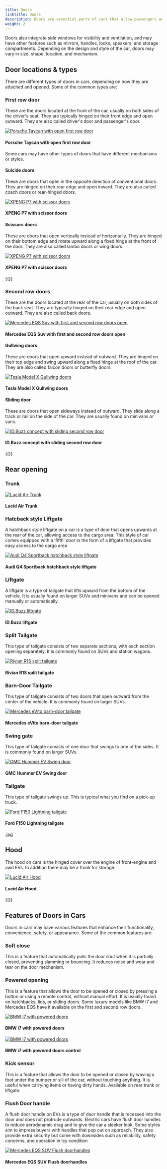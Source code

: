 ```yaml
---
title: Doors
linktitle: Doors
description: Doors are essential parts of cars that allow passengers and drivers to enter and exit the vehicle, as well as secure the interior from unauthorized access. 
weight: 2
---
```

<!-- markdownlint-disable MD033 -->

Doors also integrate side windows for visibility and ventilation, and may have other features such as mirrors, handles, locks, speakers, and storage compartments. Depending on the design and style of the car, doors may vary in size, shape, location, and mechanism.

## Door locations & types

There are different types of doors in cars, depending on how they are attached and opened. Some of the common types are:

### First row door

These are the doors located at the front of the car, usually on both sides of the driver&apos;s seat. They are typically hinged on their front edge and open outward. They are also called driver&apos;s door and passenger&apos;s door.

<figur>
    <a href="https://media.evkx.net/multimedia/technology/doors/taycanopendoors_2.jpg">
    <img src="https://media.evkx.net/multimedia/technology/doors/taycanopendoors_2_st.jpg" alt="Porsche Taycan with open first row door" title="Porsche Taycan with open first row door">
    </a>
    <figcaption><h4>Porsche Taycan with open first row door</h4></figcaption>
</figur>

Some cars may have other types of doors that have different mechanisms or styles.

#### Suicide doors

These are doors that open in the opposite direction of conventional doors. They are hinged on their rear edge and open inward. They are also called coach doors or rear-hinged doors.

<figur>
    <a href="https://media.evkx.net/multimedia/technology/doors/rrspectredoors_1.jpg">
    <img src="https://media.evkx.net/multimedia/technology/doors/rrspectredoors_1_st.jpg" alt="XPENG P7 with scissor doors" title="XPENG P7 with scissor doors">
    </a>
    <figcaption><h4>XPENG P7 with scissor doors</h4></figcaption>
</figur>

#### Scissors doors

These are doors that open vertically instead of horizontally. They are hinged on their bottom edge and rotate upward along a fixed hinge at the front of the door. They are also called lambo doors or wing doors.

<figur>
    <a href="https://media.evkx.net/multimedia/technology/doors/xpengp7wingdoors_1.jpg">
    <img src="https://media.evkx.net/multimedia/technology/doors/xpengp7wingdoors_1_st.jpg" alt="XPENG P7 with scissor doors" title="XPENG P7 with scissor doors">
    </a>
    <figcaption><h4>XPENG P7 with scissor doors</h4></figcaption>
</figur>

{{<evkxdisplayaddarticle />}}

### Second row doors

These are the doors located at the rear of the car, usually on both sides of the back seat. They are typically hinged on their rear edge and open outward. They are also called back doors.

<figur>
    <a href="https://media.evkx.net/multimedia/technology/doors/eqssuvdoorsopen_1.jpg">
    <img src="https://media.evkx.net/multimedia/technology/doors/eqssuvdoorsopen_1_st.jpg" alt="Mercedes EQS Suv with first and second row doors open" title="Mercedes EQS Suv with first and second row doors open">
    </a>
    <figcaption><h4>Mercedes EQS Suv with first and second row doors open</h4></figcaption>
</figur>

#### Gullwing doors

These are doors that open upward instead of outward. They are hinged on their top edge and swing upward along a fixed hinge at the roof of the car. They are also called falcon doors or butterfly doors.

<figur>
    <a href="https://media.evkx.net/multimedia/technology/doors/teslamodelxgullwing_1.jpg">
    <img src="https://media.evkx.net/multimedia/technology/doors/teslamodelxgullwing_1_st.jpg" alt="Tesla Model X Gullwing doors" title="Tesla Model X Gullwing doors">
    </a>
    <figcaption><h4>Tesla Model X Gullwing doors</h4></figcaption>
</figur>

#### Sliding door

 These are doors that open sideways instead of outward. They slide along a track or rail on the side of the car. They are usually found on minivans or vans.

<figur>
    <a href="https://media.evkx.net/multimedia/technology/doors/idbuzzdoors_4.jpg">
    <img src="https://media.evkx.net/multimedia/technology/doors/idbuzzdoors_4_st.jpg" alt="ID.Buzz concept with sliding second row door" title="ID.Buzz concept with sliding second row door">
    </a>
    <figcaption><h4>ID.Buzz concept with sliding second row door</h4></figcaption>
</figur>

{{<evkxdisplayaddarticle />}}

## Rear opening

### Trunk

<figur>
    <a href="https://media.evkx.net/multimedia/technology/doors/lucidairtrunk_1.jpg">
    <img src="https://media.evkx.net/multimedia/technology/doors/lucidairtrunk_1_st.jpg" alt="Lucid Air Trunk" title="Lucid Air Trunk">
    </a>
    <figcaption><h4>Lucid Air Trunk</h4></figcaption>
</figur>

### Hatcback style Liftgate

A hatchback style liftgate on a car is a type of door that opens upwards at the rear of the car, allowing access to the cargo area. This style of car comes equipped with a ‘fifth’ door in the form of a liftgate that provides easy access to the cargo area

<figur>
    <a href="https://media.evkx.net/multimedia/technology/doors/audiq4liftgate_1.jpg">
    <img src="https://media.evkx.net/multimedia/technology/doors/audiq4liftgate_1_st.jpg" alt="Audi Q4 Sportback hatchback style liftgate" title="Audi Q4 Sportback hatchback style liftgate">
    </a>
    <figcaption><h4>Audi Q4 Sportback hatchback style liftgate</h4></figcaption>
</figur>

### Liftgate

A liftgate is a type of tailgate that lifts upward from the bottom of the vehicle. It is usually found on larger SUVs and minivans and can be opened manually or automatically.

<figur>
    <a href="https://media.evkx.net/multimedia/technology/doors/idbuzzdoors_3.jpg">
    <img src="https://media.evkx.net/multimedia/technology/doors/idbuzzdoors_3_st.jpg" alt="ID.Buzz liftgate" title="ID.Buzz liftgate">
    </a>
    <figcaption><h4>ID.Buzz liftgate</h4></figcaption>
</figur>

### Split Tailgate

This type of tailgate consists of two separate sections, with each section opening separately. It is commonly found on SUVs and station wagons.

<figur>
    <a href="https://media.evkx.net/multimedia/technology/doors/rivianr1stailgate_1.jpg">
    <img src="https://media.evkx.net/multimedia/technology/doors/rivianr1stailgate_1_st.jpg" alt="Rivian R1S split tailgate" title="Rivian R1S split tailgate">
    </a>
    <figcaption><h4>Rivian R1S split tailgate</h4></figcaption>
</figur>

### Barn-Door Tailgate

This type of tailgate consists of two doors that open outward from the center of the vehicle. It is commonly found on larger SUVs.

<figur>
    <a href="https://media.evkx.net/multimedia/technology/doors/evitodoors_1.jpg">
    <img src="https://media.evkx.net/multimedia/technology/doors/evitodoors_1_st.jpg" alt="Mercedes eVito barn-door tailgate" title="Mercedes eVito barn-door tailgate">
    </a>
    <figcaption><h4>Mercedes eVito barn-door tailgate</h4></figcaption>
</figur>

### Swing gate

This type of tailgate consists of one door that swings to one of the sides.  It is commonly found on larger SUVs.

<figur>
    <a href="https://media.evkx.net/multimedia/technology/doors/hummersuvswinggate_1.jpg">
    <img src="https://media.evkx.net/multimedia/technology/doors/hummersuvswinggate_1_st.jpg" alt="GMC Hummer EV Swing door" title="GMC Hummer EV Swing door">
    </a>
    <figcaption><h4>GMC Hummer EV Swing door</h4></figcaption>
</figur>

### Tailgate

This type of tailgate swings up. This is typical what you find on a pick-up truck.

<figur>
    <a href="https://media.evkx.net/multimedia/technology/doors/fordf150tailgate_1.jpg">
    <img src="https://media.evkx.net/multimedia/technology/doors/fordf150tailgate_1_st.jpg" alt="Ford F150 Lightning tailgate" title="Ford F150 Lightning tailgate">
    </a>
    <figcaption><h4>Ford F150 Lightning tailgate</h4></figcaption>
</figur>


.jpg

## Hood

The hood on cars is the hinged cover over the engine of front-engine and awd EVs. In addition there may be a frunk for storage.

<figur>
    <a href="https://media.evkx.net/multimedia/technology/doors/lucidairhood_1.jpg">
    <img src="https://media.evkx.net/multimedia/technology/doors/lucidairhood_1_st.jpg" alt="Lucid Air Hood" title="Lucid Air Hood">
    </a>
    <figcaption><h4>Lucid Air Hood</h4></figcaption>
</figur>

{{<evkxdisplayaddarticle />}}

## Features of Doors in Cars

Doors in cars may have various features that enhance their functionality, convenience, safety, or appearance. Some of the common features are:

### Soft close

This is a feature that automatically pulls the door shut when it is partially closed, preventing slamming or bouncing. It reduces noise and wear and tear on the door mechanism.

### Powered opening

This is a feature that allows the door to be opened or closed by pressing a button or using a remote control, without manual effort. It is usually found on hatchbacks, lids, or sliding doors. Some luxury models like BMW i7 and Mercedes EQS have it available on the first and second row doors.

<figur>
    <a href="https://media.evkx.net/multimedia/technology/doors/bmwi7powereddoors_1.jpg">
    <img src="https://media.evkx.net/multimedia/technology/doors/bmwi7powereddoors_1_st.jpg" alt="BMW i7 with powered doors" title="BMW i7 with powered doors">
    </a>
    <figcaption><h4>BMW i7 with powered doors</h4></figcaption>
</figur>

<figur>
    <a href="https://media.evkx.net/multimedia/technology/doors/bmwi7doorcontrol_1.jpg">
    <img src="https://media.evkx.net/multimedia/technology/doors/bmwi7doorcontrol_1_st.jpg" alt="BMW i7 with powered doors" title="BMW i7 with powered doors">
    </a>
    <figcaption><h4>BMW i7 with powered doors control</h4></figcaption>
</figur>

### Kick sensor

 This is a feature that allows the door to be opened or closed by waving a foot under the bumper or sill of the car, without touching anything. It is useful when carrying items or having dirty hands. Available on rear trunk or liftgate.

### Flush Door handle

A flush door handle on EVs is a type of door handle that is recessed into the door and does not protrude outwards. Electric cars have flush door handles to reduce aerodynamic drag and to give the car a sleeker look. Some styles aim to impress buyers with handles that pop out on approach. They also provide extra security but come with downsides such as reliability, safety concerns, and operation in icy condition

<figur>
    <a href="https://media.evkx.net/multimedia/technology/doors/eqssuvdoorhandle_1.jpg">
    <img src="https://media.evkx.net/multimedia/technology/doors/eqssuvdoorhandle_1_st.jpg" alt="Mercedes EQS SUV Flush doorhandles" title="Mercedes EQS SUV Flush doorhandles">
    </a>
    <figcaption><h4>Mercedes EQS SUV Flush doorhandles</h4></figcaption>
</figur>